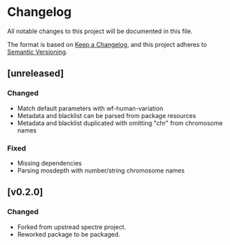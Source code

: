 # Changelog
All notable changes to this project will be documented in this file.

The format is based on [Keep a Changelog](https://keepachangelog.com/en/1.0.0/),
and this project adheres to [Semantic Versioning](https://semver.org/spec/v2.0.0.html).

## [unreleased]
### Changed
- Match default parameters with wf-human-variation
- Metadata and blacklist can be parsed from package resources
- Metadata and blacklist duplicated with omitting "chr" from chromosome names

### Fixed
- Missing dependencies
- Parsing mosdepth with number/string chromosome names

## [v0.2.0]
### Changed
- Forked from upstread spectre project.
- Reworked package to be packaged.
